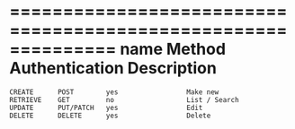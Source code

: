 ==============================================================
	name 		Method		Authentication		Description                            
==============================================================
	CREATE		POST		yes					Make new
	RETRIEVE	GET			no					List / Search
	UPDATE		PUT/PATCH	yes					Edit	
	DELETE		DELETE		yes					Delete 

